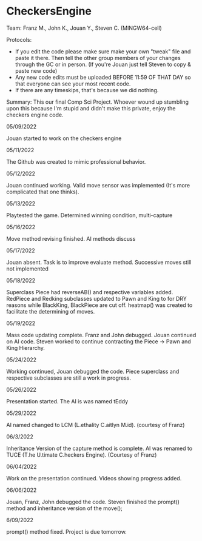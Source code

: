 # CheckersEngine

Team: Franz M., John K., Jouan Y., Steven C. (MINGW64-cell)

Protocols:
- If you edit the code please make sure make your own "tweak" file and paste it there. Then tell the other group members of your changes through the GC or in person. (If you're Jouan just tell Steven to copy & paste new code)
- Any new code edits must be uploaded BEFORE 11:59 OF THAT DAY so that everyone can see your most recent code.
- If there are any timeskips, that's because we did nothing.

Summary:
This our final Comp Sci Project. Whoever wound up stumbling upon this because I'm stupid and didn't make this private, enjoy the checkers engine code.

05/09/2022

Jouan started to work on the checkers engine

05/11/2022

The Github was created to mimic professional behavior.

05/12/2022

Jouan continued working. Valid move sensor was implemented (It's more complicated that one thinks).

05/13/2022

Playtested the game. Determined winning condition, multi-capture

05/16/2022

Move method revising finished. AI methods discuss

05/17/2022

Jouan absent. Task is to improve evaluate method. Successive moves still not implemented

05/18/2022

Superclass Piece had reverseAB() and respective variables added. RedPiece and Redking subclasses updated to Pawn and King to for DRY reasons while BlackKing, BlackPiece are cut off. heatmap() was created to facilitate the determining of moves.

05/19/2022

Mass code updating complete. Franz and John debugged. Jouan continued on AI code. Steven worked to continue contracting the Piece -> Pawn and King Hierarchy.

05/24/2022

Working continued, Jouan debugged the code. Piece superclass and respective subclasses are still a work in progress.

05/26/2022

Presentation started. The AI is was named tEddy

05/29/2022

AI named changed to LCM (L.ethality C.aitlyn M.id). (courtesy of Franz)

06/3/2022

Inheritance Version of the capture method is complete. AI was renamed to TUCE (T.he U.timate C.heckers Engine). (Courtesy of Franz)

06/04/2022 

Work on the presentation continued. Videos showing progress added.

06/06/2022

Jouan, Franz, John debugged the code. Steven finished the prompt() method and inheritance version of the move();

6/09/2022

prompt() method fixed. Project is due tomorrow.
